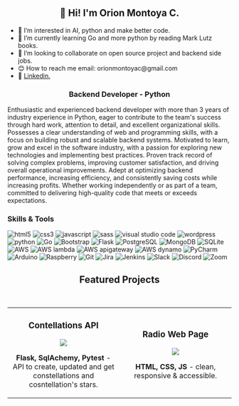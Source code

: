 <h2 align=center> 👋 Hi! I'm Orion Montoya C.</h2>
<div>
  <ul>
    <li>👀 I’m interested in AI, python and make better code.</li>
    <li>🦾 I’m currently learning Go and more python by reading Mark Lutz books.</li>
    <li>💞 I’m looking to collaborate on open source project and backend side jobs.</li>
    <li>😊 How to reach me email: orionmontoyac@gmail.com</li>
    <li>🌱 <a href="https://www.linkedin.com/in/orion-montoya-correa-b4869694/">Linkedin.</a>
    </li>
  </ul>
</div>
<h3 align=center>Backend Developer - Python</h3>
<p>Enthusiastic and experienced backend developer with more than 3 years of industry experience in Python, eager to contribute to the team's success through hard work, attention to detail, and excellent organizational skills. Possesses a clear understanding of web and programming skills, with a focus on building robust and scalable backend systems. Motivated to learn, grow and excel in the software industry, with a passion for exploring new technologies and implementing best practices. Proven track record of solving complex problems, improving customer satisfaction, and driving overall operational improvements. Adept at optimizing backend performance, increasing efficiency, and consistently saving costs while increasing profits. Whether working independently or as part of a team, committed to delivering high-quality code that meets or exceeds expectations.</p>
<h3>Skills & Tools</h3>
<p align="left">
  <img src="https://img.shields.io/badge/HTML5-E34F26?style=for-the-badge&logo=html5&logoColor=white" alt="html5" />
  <img src="https://img.shields.io/badge/CSS3-1572B6?style=for-the-badge&logo=css3&logoColor=white" alt="css3" />
  <img src="https://img.shields.io/badge/JavaScript-323330?style=for-the-badge&logo=javascript&logoColor=F7DF1Eg" alt="javascript" />
  <img src="https://img.shields.io/badge/Sass-CC6699?style=for-the-badge&logo=sass&logoColor=white" alt="sass" />
  <img src="https://img.shields.io/badge/Visual_Studio_Code-0078D4?style=for-the-badge&logo=visual%20studio%20code&logoColor=white" alt="visual studio code" />
  <img src="https://img.shields.io/badge/Wordpress-21759B?style=for-the-badge&logo=wordpress&logoColor=white" alt="wordpress" />
  <img src="https://img.shields.io/badge/Python-3776AB?style=for-the-badge&logo=python&logoColor=white" alt="python" />
  <img src="https://img.shields.io/badge/Go-00ADD8?style=for-the-badge&logo=go&logoColor=white" alt="Go" />
  <img src="https://img.shields.io/badge/Bootstrap-563D7C?style=for-the-badge&logo=bootstrap&logoColor=white" alt="Bootstrap" />
  <img src="https://img.shields.io/badge/Flask-000000?style=for-the-badge&logo=flask&logoColor=white" alt="Flask" />
  <img src="https://img.shields.io/badge/PostgreSQL-316192?style=for-the-badge&logo=postgresql&logoColor=white" alt="PostgreSQL" />
  <img src="https://img.shields.io/badge/MongoDB-4EA94B?style=for-the-badge&logo=mongodb&logoColor=white" alt="MongoDB" />
  <img src="https://img.shields.io/badge/SQLite-07405E?style=for-the-badge&logo=sqlite&logoColor=white" alt="SQLite" />
  <img src="https://img.shields.io/badge/Amazon_AWS-232F3E?style=for-the-badge&logo=amazon-aws&logoColor=white" alt="AWS" />
  <img src="https://img.shields.io/badge/Amazon_AWS_Lambda-232F3E?style=for-the-badge&logo=amazon-aws&logoColor=white" alt="AWS lambda" />
  <img src="https://img.shields.io/badge/Amazon_AWS_ApiGateway-232F3E?style=for-the-badge&logo=amazon-aws&logoColor=white" alt="AWS apigateway" />
  <img src="https://img.shields.io/badge/Amazon_AWS_Dynamo-232F3E?style=for-the-badge&logo=amazon-aws&logoColor=white" alt="AWS dynamo" />
  <img src="https://img.shields.io/badge/PyCharm-000000.svg?&style=for-the-badge&logo=PyCharm&logoColor=white" alt="PyCharm" />
  <img src="https://img.shields.io/badge/Arduino-00979D?style=for-the-badge&logo=Arduino&logoColor=white" alt="Arduino" />
  <img src="https://img.shields.io/badge/Raspberry%20Pi-A22846?style=for-the-badge&logo=Raspberry%20Pi&logoColor=white" alt="Raspberry" />
  <img src="https://img.shields.io/badge/GIT-E44C30?style=for-the-badge&logo=git&logoColor=white" alt="Git" />
  <img src="https://img.shields.io/badge/Jira-0052CC?style=for-the-badge&logo=Jira&logoColor=white" alt="Jira" />
  <img src="https://img.shields.io/badge/Jenkins-D24939?style=for-the-badge&logo=Jenkins&logoColor=white" alt="Jenkins" />
  <img src="https://img.shields.io/badge/Slack-4A154B?style=for-the-badge&logo=slack&logoColor=white" alt="Slack" />
  <img src="https://img.shields.io/badge/Discord-7289DA?style=for-the-badge&logo=discord&logoColor=white" alt="Discord" />
  <img src="https://img.shields.io/badge/Zoom-2D8CFF?style=for-the-badge&logo=zoom&logoColor=white" alt="Zoom" />
</p>
<h2 align="center">Featured Projects</h2>
<br>
<div align="center">
  <table>
    <tr>
      <td width="50%">
        <h3 align="center">Contellations API</h3>
        <div align="center">
          <a href="https://github.com/orionmontoyac/constellations_api" target="_blank">
            <img src="https://img.shields.io/badge/CODE-0078D4?style=for-the-badge&logo=github&logoColor=black">
          </a>
          </p>
          <strong>Flask, SqlAchemy, Pytest</strong> - API to create, updated and get constellations and cosntellation's stars. </p>
        </div>
      </td>
      <td width="50%">
        <h3 align="center">Radio Web Page</h3>
        <div align="center">
          <a href="https://github.com/orionmontoyac/acamica_proyecto1" target="_blank">
            <img src="https://img.shields.io/badge/CODE-0052CC?style=for-the-badge&logo=github&logoColor=black">
          </a>
          </p>
          <strong>HTML, CSS, JS</strong> - clean, responsive & accessible.</p>
        </div>
      </td>
    </tr>
  </table>
</div>
<!---
orionmontoyac/orionmontoyac is a ✨ special ✨ repository because its `README.md` (this file) appears on your GitHub profile.
You can click the Preview link to take a look at your changes.
--->
